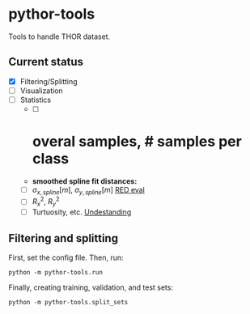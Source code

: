 # pythor-tools
Tools to handle THOR dataset.


## Current status

* [x] Filtering/Splitting
* [ ] Visualization
* [ ] Statistics
  * [ ] # overal samples, # samples per class
  * **smoothed spline fit distances:**
  * [ ] $\sigma_{x,spline}[m]$, $\sigma_{y,spline}[m]$ [RED eval](https://openaccess.thecvf.com/content_ECCVW_2018/papers/11131/Becker_RED_A_simple_but_effective_Baseline_Predictor_for_the_TrajNet_ECCVW_2018_paper.pdf) 
  * [ ] $R^2_x$, $R^2_y$
  * [ ] Turtuosity, etc. [Undestanding](https://link.springer.com/content/pdf/10.1007/s10109-021-00370-6.pdf)

## Filtering and splitting

First, set the config file. Then, run:

```
python -m pythor-tools.run
```

Finally, creating training, validation, and test sets:

```
python -m pythor-tools.split_sets
```

